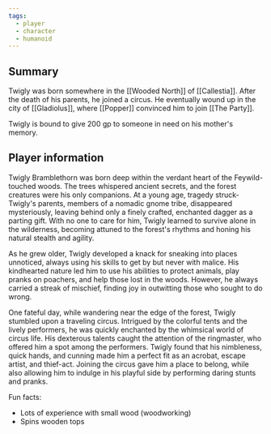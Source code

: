 ```yaml
---
tags:
  - player
  - character
  - humanoid
---
```

## Summary

Twigly was born somewhere in the [[Wooded North]] of [[Callestia]]. After the death of his parents, he joined a circus. He eventually wound up in the city of [[Gladiolus]], where [[Popper]] convinced him to join [[The Party]].

Twigly is bound to give 200 gp to someone in need on his mother's memory.


## Player information

Twigly Bramblethorn was born deep within the verdant heart of the Feywild-touched woods. The trees whispered ancient secrets, and the forest creatures were his only companions. At a young age, tragedy struck-Twigly's parents, members of a nomadic gnome tribe, disappeared
mysteriously, leaving behind only a finely crafted, enchanted dagger as a parting gift. With no one to care for him, Twigly learned to survive alone in the wilderness, becoming attuned to the forest's rhythms and honing his natural stealth and agility.

As he grew older, Twigly developed a knack for sneaking into places unnoticed, always using his skills to get by but never with malice. His kindhearted nature led him to use his abilities to protect animals, play pranks on poachers, and help those lost in the woods. However, he always carried a streak of mischief, finding joy in outwitting those who sought to do wrong.

One fateful day, while wandering near the edge of the forest, Twigly stumbled upon a traveling circus. Intrigued by the colorful tents and the lively performers, he was quickly enchanted by the whimsical world of circus life. His dexterous talents caught the attention of the ringmaster, who offered him a spot among the performers. Twigly found that his nimbleness, quick hands, and cunning made him a perfect fit as an acrobat, escape artist, and thief-act. Joining the circus gave him a place to belong, while also allowing him to indulge in his playful side by performing daring stunts and pranks.

Fun facts:
- Lots of experience with small wood (woodworking)
- Spins wooden tops
